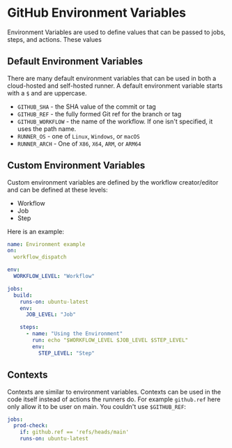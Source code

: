 # GitHub Environment Variables

Environment Variables are used to define values that can be passed to jobs, steps, and actions. These values

## Default Environment Variables

There are many default environment variables that can be used in both a cloud-hosted and self-hosted runner. A default environment variable starts with a `$` and are uppercase.

- `GITHUB_SHA` - the SHA value of the commit or tag
- `GITHUB_REF` - the fully formed Git ref for the branch or tag
- `GITHUB_WORKFLOW` - the name of the workflow. If one isn't specified, it uses the path name.
- `RUNNER_OS` - one of `Linux`, `Windows`, or `macOS`
- `RUNNER_ARCH` - One of `X86`, `X64`, `ARM`, or `ARM64`

## Custom Environment Variables

Custom environment variables are defined by the workflow creator/editor and can be defined at these levels:

- Workflow
- Job
- Step

Here is an example:

```yaml
name: Environment example
on:
  workflow_dispatch

env:
  WORKFLOW_LEVEL: "Workflow"

jobs:
  build:
    runs-on: ubuntu-latest
    env:
      JOB_LEVEL: "Job"

    steps:
      - name: "Using the Environment"
        run: echo "$WORKFLOW_LEVEL $JOB_LEVEL $STEP_LEVEL"
        env:
          STEP_LEVEL: "Step"
```

## Contexts

Contexts are similar to environment variables. Contexts can be used in the code itself instead of actions the runners do. For example `github.ref` here only allow it to be user on main. You couldn't use `$GITHUB_REF`:

```yaml
jobs:
  prod-check:
    if: github.ref == 'refs/heads/main'
    runs-on: ubuntu-latest
```
